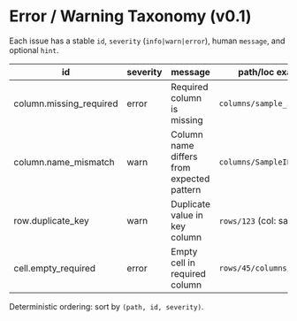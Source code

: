 # Error / Warning Taxonomy (v0.1)

Each issue has a stable `id`, `severity` (`info|warn|error`), human `message`, and optional `hint`.

| id                         | severity | message                                   | path/loc example           |
|---------------------------|----------|-------------------------------------------|----------------------------|
| column.missing_required   | error    | Required column is missing                 | `columns/sample_id`        |
| column.name_mismatch      | warn     | Column name differs from expected pattern  | `columns/SampleID`         |
| row.duplicate_key         | warn     | Duplicate value in key column              | `rows/123` (col: sample_id)|
| cell.empty_required       | error    | Empty cell in required column              | `rows/45/columns/sample_id`|

Deterministic ordering: sort by `(path, id, severity)`.
